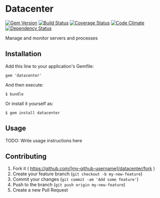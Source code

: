# Datacenter

[![Gem Version](https://badge.fury.io/rb/datacenter.svg)](https://rubygems.org/gems/datacenter)
[![Build Status](https://travis-ci.org/gabynaiman/datacenter.svg?branch=master)](https://travis-ci.org/gabynaiman/datacenter)
[![Coverage Status](https://coveralls.io/repos/gabynaiman/datacenter/badge.svg?branch=master)](https://coveralls.io/r/gabynaiman/datacenter?branch=master)
[![Code Climate](https://codeclimate.com/github/gabynaiman/datacenter.svg)](https://codeclimate.com/github/gabynaiman/datacenter)
[![Dependency Status](https://gemnasium.com/gabynaiman/datacenter.svg)](https://gemnasium.com/gabynaiman/datacenter)

Manage and monitor servers and processes

## Installation

Add this line to your application's Gemfile:

    gem 'datacenter'

And then execute:

    $ bundle

Or install it yourself as:

    $ gem install datacenter

## Usage

TODO: Write usage instructions here

## Contributing

1. Fork it ( https://github.com/[my-github-username]/datacenter/fork )
2. Create your feature branch (`git checkout -b my-new-feature`)
3. Commit your changes (`git commit -am 'Add some feature'`)
4. Push to the branch (`git push origin my-new-feature`)
5. Create a new Pull Request

